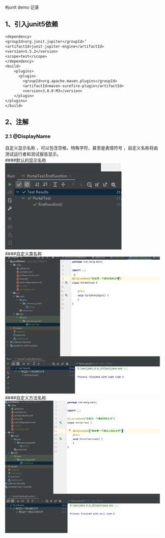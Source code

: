 #junit demo 记录

## 1、引入junit5依赖
    <dependency>
    <groupId>org.junit.jupiter</groupId>’
    <artifactId>junit-jupiter-engine</artifactId>
    <version>5.5.2</version>
    <scope>test</scope>
    </dependency>
    <build>
        <plugins>
		  <plugin>
			<groupId>org.apache.maven.plugins</groupId>
			<artifactId>maven-surefire-plugin</artifactId>
			<version>3.0.0-M3</version>
		</plugin>
	</plugins>
    </build> 
## 2、注解
### 2.1 @DisplayName
  自定义显示名称 ，可以包含空格，特殊字符，甚至是表情符号 ，自定义名称将由测试运行者和测试报告显示。 <br/> 
####默认的显示名称 <br/>
![img.png](img.png) <br/>
####自定义类名称 <br/>
![img_1.png](img_1.png) <br/>
####自定义方法名称 <br/>
![img_2.png](img_2.png)


